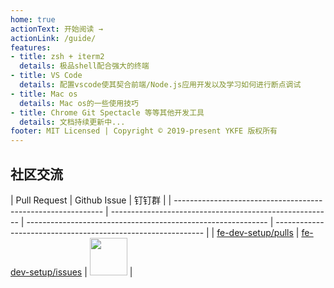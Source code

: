 ```yaml
---
home: true
actionText: 开始阅读 →
actionLink: /guide/
features:
- title: zsh + iterm2
  details: 极品shell配合强大的终端
- title: VS Code
  details: 配置vscode使其契合前端/Node.js应用开发以及学习如何进行断点调试
- title: Mac os
  details: Mac os的一些使用技巧
- title: Chrome Git Spectacle 等等其他开发工具
  details: 文档持续更新中...
footer: MIT Licensed | Copyright © 2019-present YKFE 版权所有
---
```


## 社区交流

| Pull Request                                                | Github Issue                                            | 钉钉群                                                                                                       |
| ------------------------------------------------------------ | ------------------------------------------------------- | ------------------------------------------------------------ | ------------------------------------------------------------ |
| [fe-dev-setup/pulls](https://github.com/ykfe/fe-dev-setup/pulls) | [fe-dev-setup/issues](https://github.com/ykfe/fe-dev-setup/issues) | <img src="https://img.alicdn.com/tfs/TB15zfha79E3KVjSZFGXXc19XXa-750-990.jpg" width="60" /> |



